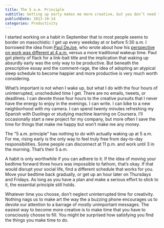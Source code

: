 ```yaml
---
title: The 5 a.m. Principle
subtitle: Getting up early makes me more creative, but you don’t need to wake up early to take advantage
publishDate: 2013-10-14
categories: Productivity
---
```


I started working on a habit in September that to most people seems to border on masochistic: I get up every weekday at or before 5:30 a.m. I borrowed the idea from [Paul DeJoe](https://twitter.com/PDEJOE), who wrote about how his [perspective on work was different at 4 a.m.](http://www.fastcompany.com/3013856/how-to-be-a-success-at-everything/why-productive-people-get-up-insanely-early) versus a more traditional wakeup time. Paul got plenty of flack for a link-bait title and the implication that waking up absurdly early was the only way to be productive. But beneath the prescriptive essay and the comment-rage, the idea of adopting an atypical sleep schedule to become happier and more productive is very much worth considering.

What’s important is not when I wake up, but what I do with the four hours of uninterrupted, unscheduled time I get. There are no emails, tweets, or deadlines. I can devote those four hours to the creative pursuits that I never have the energy to enjoy in the evenings. I can write. I can bike to a new neighborhood with my camera. I can spend twenty minutes refreshing my Spanish with Duolingo or studying machine learning on Coursera. I’ll occasionally start a new project for my company, but more often I save the time for things that make me happy but won’t make me any money.

The "5 a.m. principle" has nothing to do with actually waking up at 5 a.m. For me, rising early is the only way to feel truly free from day-to-day responsibilities. Some people can disconnect at 11 p.m. and work until 3 in the morning. That’s their 5 a.m.

A habit is only worthwhile if you can adhere to it. If the idea of moving your bedtime forward three hours was impossible to fathom, that’s okay. If that would disrupt your social life, find a different schedule that works for you. Move your bedtime back gradually, or get up an hour later on Thursdays and Fridays. As long as you have a plan and make a serious effort to stick to it, the essential principle still holds.

Whatever time you choose, don’t neglect uninterrupted time for creativity. Nothing nags us to make art the way the a buzzing phone encourages us to devote our attention to a barrage of mostly unimportant messages. The easiest way to become more creative is to make time that you have to consciously choose to fill. You might be surprised how satisfying you find the things you make time to do.